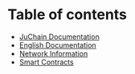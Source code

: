 # Table of contents

* [JuChain Documentation](README.md)
* [English Documentation](en/README.md)
* [Network Information](network-information.md)
* [Smart Contracts](smart-contracts.md)
